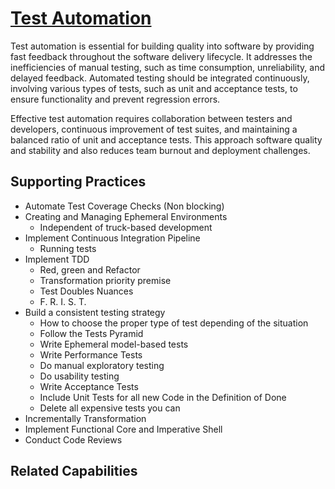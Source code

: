 # [Test Automation](https://dora.dev/devops-capabilities/technical/test-automation/)

Test automation is essential for building quality into software by providing fast feedback throughout the software delivery lifecycle.
It addresses the inefficiencies of manual testing, such as time consumption, unreliability, and delayed feedback.
Automated testing should be integrated continuously, involving various types of tests, such as unit and acceptance tests, to ensure functionality and prevent regression errors.

Effective test automation requires collaboration between testers and developers, continuous improvement of test suites, and maintaining a balanced ratio of unit and acceptance tests.
This approach software quality and stability and also reduces team burnout and deployment challenges.

## Supporting Practices

<!-- TODO: insert a list of [linked practices](/practices) that support this capability. For each item, give a brief explanation of how the linked practice supports / relates to this capability. Also categorize each linked practice as one of the following: Enables, Requires, Improves -->

* Automate Test Coverage Checks (Non blocking)
* Creating and Managing Ephemeral Environments
    * Independent of truck-based development
* Implement Continuous Integration Pipeline 
    * Running tests
* Implement TDD
    * Red, green and Refactor
    * Transformation priority premise
    * Test Doubles Nuances
    * F. R. I. S. T.
* Build a consistent testing strategy
    * How to choose the proper type of test depending of the situation
    * Follow the Tests Pyramid
    * Write Ephemeral model-based tests
    * Write Performance Tests
    * Do manual exploratory testing
    * Do usability testing
    * Write Acceptance Tests
    * Include Unit Tests for all new Code in the Definition of Done
    * Delete all expensive tests you can
* Incrementally Transformation
* Implement Functional Core and Imperative Shell
* Conduct Code Reviews

## Related Capabilities

<!-- TODO: insert a list of [linked capabilities](/capabilities) that support this capability. For each item, give a brief explanation of how the linked capability supports / relates to this capability. Also categorize each linked capability as one of the following: Enables, Requires, Improves -->
